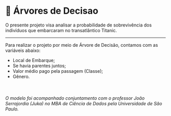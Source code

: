 # 🌳 Árvores de Decisao

O presente projeto visa analisar a probabilidade de sobrevivência dos indivíduos que embarcaram no transatlântico Titanic.

<hr>

Para realizar o projeto por meio de Árvore de Decisão, contamos com as variáveis abaixo:

- Local de Embarque;
- Se havia parentes juntos;
- Valor médio pago pela passagem (Classe);
- Gênero.

<br>

<h6> O modelo foi acompanhado conjuntamento com o professor João Serrajordia (Juka) no MBA de Ciência de Dados pela Universidade de São Paulo. </h6>
